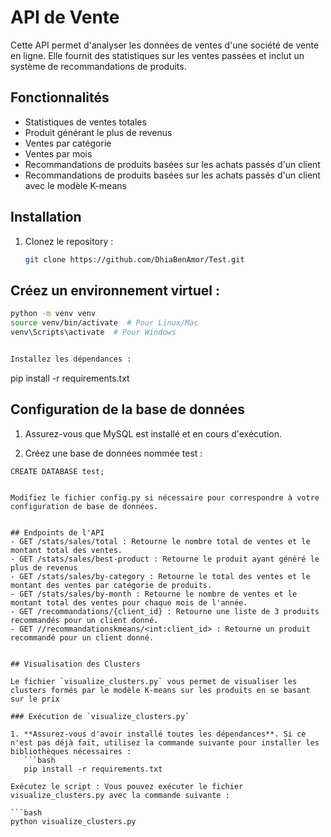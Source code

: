 # API de Vente

Cette API permet d'analyser les données de ventes d'une société de vente en ligne. Elle fournit des statistiques sur les ventes passées et inclut un système de recommandations de produits.


## Fonctionnalités
- Statistiques de ventes totales
- Produit générant le plus de revenus
- Ventes par catégorie
- Ventes par mois
- Recommandations de produits basées sur les achats passés d'un client
- Recommandations de produits basées sur les achats passés d'un client avec le modèle K-means

## Installation
1. Clonez le repository :
   ```bash
   git clone https://github.com/DhiaBenAmor/Test.git


## Créez un environnement virtuel :

```bash
python -m venv venv
source venv/bin/activate  # Pour Linux/Mac
venv\Scripts\activate  # Pour Windows


Installez les dépendances :
```
pip install -r requirements.txt

## Configuration de la base de données

1) Assurez-vous que MySQL est installé et en cours d'exécution.

2) Créez une base de données nommée test :
```SQL:
CREATE DATABASE test;


Modifiez le fichier config.py si nécessaire pour correspondre à votre configuration de base de données.


## Endpoints de l'API
- GET /stats/sales/total : Retourne le nombre total de ventes et le montant total des ventes.
- GET /stats/sales/best-product : Retourne le produit ayant généré le plus de revenus
- GET /stats/sales/by-category : Retourne le total des ventes et le montant des ventes par catégorie de produits.
- GET /stats/sales/by-month : Retourne le nombre de ventes et le montant total des ventes pour chaque mois de l'année.
- GET /recommandations/{client_id} : Retourne une liste de 3 produits recommandés pour un client donné.
- GET //recommandationskmeans/<int:client_id> : Retourne un produit recommandé pour un client donné.


## Visualisation des Clusters

Le fichier `visualize_clusters.py` vous permet de visualiser les clusters formés par le modèle K-means sur les produits en se basant sur le prix

### Exécution de `visualize_clusters.py`

1. **Assurez-vous d'avoir installé toutes les dépendances**. Si ce n'est pas déjà fait, utilisez la commande suivante pour installer les bibliothèques nécessaires :
   ```bash
   pip install -r requirements.txt

Exécutez le script : Vous pouvez exécuter le fichier visualize_clusters.py avec la commande suivante :

```bash
python visualize_clusters.py



